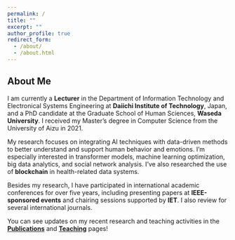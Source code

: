```yaml
---
permalink: /
title: ""
excerpt: ""
author_profile: true
redirect_form:
  - /about/
  - /about.html
---
```


## About Me

I am currently a **Lecturer** in the Department of Information Technology and Electronical Systems Engineering at **Daiichi Institute of Technology**, Japan, and a PhD candidate at the Graduate School of Human Sciences, **Waseda University**. I received my Master’s degree in Computer Science from the University of Aizu in 2021.

My research focuses on integrating AI techniques with data-driven methods to better understand and support human behavior and emotions. I’m especially interested in transformer models, machine learning optimization, big data analytics, and social network analysis. I’ve also researched the use of **blockchain** in health-related data systems.

Besides my research, I have participated in international academic conferences for over five years, including presenting papers at **IEEE-sponsored events** and chairing sessions supported by **IET**. I also review for several international journals.

You can see updates on my recent research and teaching activities in the **[Publications](https://academicpages.github.io/publications/)** and **[Teaching](https://academicpages.github.io/teaching/)** pages!





